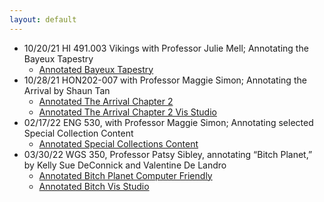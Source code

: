 ```yaml
---
layout: default
---
```


- 10/20/21 HI 491.003 Vikings with Professor Julie Mell; Annotating the Bayeux Tapestry
  - [Annotated Bayeux Tapestry](https://ncsu-libraries.github.io/annona/tools/#/display?url=https%3A%2F%2Fannonatatencsu.github.io%2Fbayeux-2021%2Fannotations%2Ffullbayeux-list.json&viewtype=iiif-storyboard&manifesturl=&css=&settings=%7B%22sortannos%22%3A%22horizontal%22,%22fullpage%22%3Atrue%7D&props=)
- 10/28/21 HON202-007 with Professor Maggie Simon; Annotating the Arrival by Shaun Tan
  - [Annotated The Arrival Chapter 2](https://annonatatencsu.github.io/thearrival-2021/customviews/chapter2-2)
  - [Annotated The Arrival Chapter 2 Vis Studio](https://annonatatencsu.github.io/thearrival-2021/customviews/chapter2/)
- 02/17/22 ENG 530, with Professor Maggie Simon; Annotating selected Special Collection Content
  - [Annotated Special Collections Content](https://annonatatencsu.github.io/eng530/customviews/allitems/)
- 03/30/22 WGS 350, Professor Patsy Sibley, annotating “Bitch Planet,” by Kelly Sue DeConnick and Valentine De Landro
  - [Annotated Bitch Planet Computer Friendly](https://annonatatencsu.github.io/FeministFutures/customviews/class/)
  - [Annotated Bitch Vis Studio](https://annonatatencsu.github.io/FeministFutures/customviews/allitems/)



